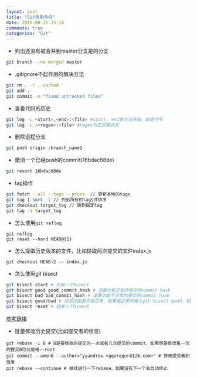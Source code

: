 ```yaml
---
layout: post
title: "Git常用命令"
date: 2015-08-26 15:18
comments: true
categories: "Git"
---
```

* 列出还没有被合并到master分支是的分支
``` bash
git branch --no-merged master
```
* .gitignore不起作用的解决方法
``` bash
git rm . -r --cached
git add .
git commit -m "fixed untracked files"
```
* 查看代码的历史
``` bash
git log -L <start>,<end>:<file> #start, end是方法开始，结束行号
git log -L :<regex>:<file> #regex为正则表达式
```
* 删除远程分支
``` bash
git push origin :branch_name1
```
* 撤消一个已经push的commit(16bdac68de)
``` bash
git revert 16bdac68de
```
* tag操作
``` bash
git fetch --all --tags --prune  // 更新本地的tags
git tag | sort -V // 列出所有的tags并排序
git checkout target_tag // 跳到指定tag
git tag -d target_tag
```
* 怎么使用`git reflog`
```
git reflog
git reset --hard HEAD@{1}
```

* 怎么提取历史版本的文件，比如提取两次提交的文件index.js
```
git checkout HEAD~2 -- index.js
```

* 怎么使用git bisect

``` sh
git bisect start # 开始一个bisect
git bisect good good_commit_hash # 设置功能正常的提交的commit hash
git bisect bad bad_commit_hash # 设置功能不正常的提交的commit hash
git bisect good/bad # 测试功能是不是正常，如果是正常的输入git bisect good，如果功能不正常输入git bisect bad，不断重复直到给出结果'137323c84ad24a81e8a351d70732af017d250d21 is the first bad commit'
git bisect reset # 结束一个bisect
```

[参考链接](https://www.metaltoad.com/blog/beginners-guide-git-bisect-process-elimination)

* 批量修改历史提交(比如提交者的信息)
```
git rebase -i B # B是要修改的提交的一次或者几次提交的commit，如果想要修改第一次的提交B可以使用--root
git commit --amend --author="yyandrew <qqerqqer@126.com>" # 修改提交者的信息
git rebase --continue # 继续进行一下rebase，如果没有下一个会自动终止
```
